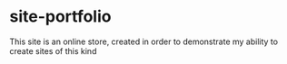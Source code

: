 # site-portfolio
This site is an online store, created in order to demonstrate my ability to create sites of this kind
